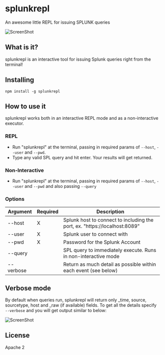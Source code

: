 # splunkrepl
An awesome little REPL for issuing SPLUNK queries

![ScreenShot](https://raw.github.com/glennblock/splunkrepl/screenshots/repl.png)

## What is it?
splunkrepl is an interactive tool for issuing Splunk queries right from the terminal!

## Installing
`npm install -g splunkrepl`

## How to use it
splunkrepl works both in an interactive REPL mode and as a non-interactive executor.

### REPL 
* Run "splunkrepl" at the terminal, passing in required params of `--host`, `--user` and `--pwd`.
* Type any valid SPL query and hit enter. Your results will get returned.

### Non-Interactive
* Run "splunkrepl" at the terminal, passing in required params of `--host`, `--user` and `--pwd` and also passing `--query`

### Options

Argument  | Required | Description
--------  | -------- | -----------------
--host    | X        | Splunk host to connect to including the port, ex. "https://localhost:8089"               
--user    | X        | Splunk user to connect with                                                              
--pwd     | X        | Password for the Splunk Account                                                          
--query   |          | SPL query to immediately execute. Runs in non-interactive mode                           
--verbose |          | Return as much detail as possible within each event (see below)                                       

## Verbose mode
By default when queries run, splunkrepl will return only _time, source, sourcetype, host and _raw (if available) fields. To get all the details specify `--verbose` and you will get output similar to below:

![ScreenShot](https://raw.github.com/glennblock/splunkrepl/screenshots/verbose.png)

## License
Apache 2
